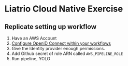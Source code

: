 # Liatrio Cloud Native Exercise

## Replicate setting up workflow

1. Have an AWS Account
2. [Configure OpenID Connect within your workflows](https://docs.github.com/en/actions/deployment/security-hardening-your-deployments/configuring-openid-connect-in-amazon-web-services)
3. Give the Identity provider enough permissions.
4. Add Github secret of role ARN called `AWS_PIPELINE_ROLE`
5. Run pipeline, YOLO
